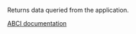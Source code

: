 Returns data queried from the application.

[ABCI documentation](https://docs.cometbft.com/v1/spec/abci/abci.html#query)